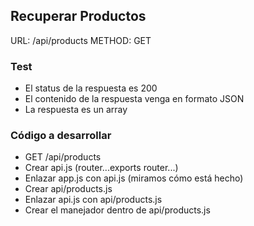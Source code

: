 ## Recuperar Productos

URL: /api/products
METHOD: GET

### Test

- El status de la respuesta es 200
- El contenido de la respuesta venga en formato JSON
- La respuesta es un array

### Código a desarrollar 

- GET /api/products
- Crear api.js (router...exports router...)
- Enlazar app.js con api.js (miramos cómo está hecho)
- Crear api/products.js
- Enlazar api.js con api/products.js
- Crear el manejador dentro de api/products.js